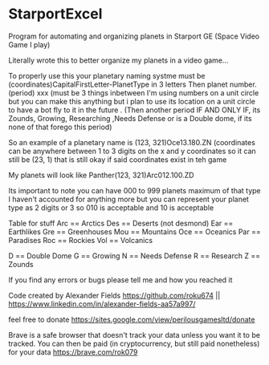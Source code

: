 # StarportExcel
Program for automating and organizing planets in Starport GE (Space Video Game I play)

Literally wrote this to better organize my planets in a video game...

To properly use this your planetary naming systme must be (coordinates)CapitalFirstLetter-PlanetType in 3 letters Then planet number. (period) xxx (must be 3 things inbetween I'm using numbers on a unit circle but you can make this anything but i plan to use its location on a unit circle to have a bot fly to it in the future . (Then another period IF AND ONLY IF, its Zounds, Growing, Researching ,Needs Defense or is a Double dome, if its none of that forego this period)

So an example of a planetary name is (123, 321)Oce13.180.ZN (coordinates can be anywhere between 1 to 3 digits on the x and y coordinates so it can still be (23, 1) that is still okay if said coordinates exist in teh game

My planets will look like Panther(123, 321)Arc012.100.ZD

Its important to note you can have 000 to 999 planets maximum of that type I haven't accounted for anything more but you can represent your planet type as 2 digits or 3
so 010 is acceptable and 10 is acceptable

Table for stuff
Arc == Arctics
Des == Deserts (not desmond)
Ear == Earthlikes
Gre == Greenhouses
Mou == Mountains
Oce == Oceanics
Par == Paradises
Roc == Rockies
Vol == Volcanics

D == Double Dome
G == Growing
N == Needs Defense
R == Research
Z == Zounds

If you find any errors or bugs please tell me and how you reached it

Code created by Alexander Fields https://github.com/roku674 || https://www.linkedin.com/in/alexander-fields-aa57a997/

feel free to donate https://sites.google.com/view/perilousgamesltd/donate

Brave is a safe browser that doesn't track your data unless you want it to be tracked. You can then be paid (in cryptocurrency, but still paid nonetheless) for your data https://brave.com/rok079
